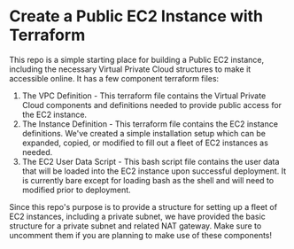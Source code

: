 # Create a Public EC2 Instance with Terraform

This repo is a simple starting place for building a Public EC2 instance, including the necessary Virtual Private Cloud structures to make it accessible online.  It has a few component terraform files:

1. The VPC Definition - 
    This terraform file contains the Virtual Private Cloud components and definitions needed to provide public access for the EC2 instance.
2. The Instance Definition - 
    This terraform file contains the EC2 instance definitions.  We've created a simple installation setup which can be expanded, copied, or modified to fill out a fleet of EC2 instances as needed.
3. The EC2 User Data Script - 
    This bash script file contains the user data that will be loaded into the EC2 instance upon successful deployment.  It is currently bare except for loading bash as the shell and will need to modified prior to deployment.

Since this repo's purpose is to provide a structure for setting up a fleet of EC2 instances, including a private subnet, we have provided the basic structure for a private subnet and related NAT gateway.  Make sure to uncomment them if you are planning to make use of these components!